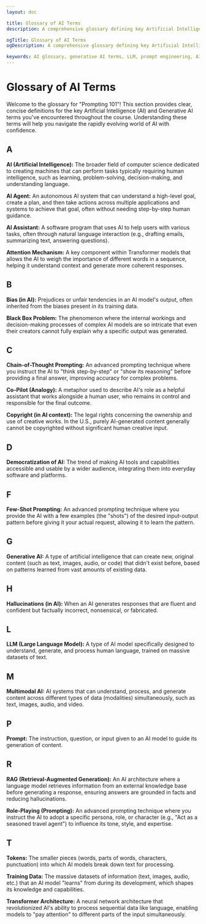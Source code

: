 ```yaml
---
layout: doc

title: Glossary of AI Terms
description: A comprehensive glossary defining key Artificial Intelligence (AI) and Generative AI terms used in the Prompting 101 course, from LLMs to prompting techniques.

ogTitle: Glossary of AI Terms
ogDescription: A comprehensive glossary defining key Artificial Intelligence (AI) and Generative AI terms used in the Prompting 101 course, from LLMs to prompting techniques.

keywords: AI glossary, generative AI terms, LLM, prompt engineering, AI definitions, AI terminology, RAG, few-shot prompting
---
```

# Glossary of AI Terms

Welcome to the glossary for "Prompting 101"! This section provides clear, concise definitions for the key Artificial Intelligence (AI) and Generative AI terms you've encountered throughout the course. Understanding these terms will help you navigate the rapidly evolving world of AI with confidence.

## A

**AI (Artificial Intelligence):** The broader field of computer science dedicated to creating machines that can perform tasks typically requiring human intelligence, such as learning, problem-solving, decision-making, and understanding language.

**AI Agent:** An autonomous AI system that can understand a high-level goal, create a plan, and then take actions across multiple applications and systems to achieve that goal, often without needing step-by-step human guidance.

**AI Assistant:** A software program that uses AI to help users with various tasks, often through natural language interaction (e.g., drafting emails, summarizing text, answering questions).

**Attention Mechanism:** A key component within Transformer models that allows the AI to weigh the importance of different words in a sequence, helping it understand context and generate more coherent responses.

## B

**Bias (in AI):** Prejudices or unfair tendencies in an AI model's output, often inherited from the biases present in its training data.

**Black Box Problem:** The phenomenon where the internal workings and decision-making processes of complex AI models are so intricate that even their creators cannot fully explain why a specific output was generated.

## C

**Chain-of-Thought Prompting:** An advanced prompting technique where you instruct the AI to "think step-by-step" or "show its reasoning" before providing a final answer, improving accuracy for complex problems.

**Co-Pilot (Analogy):** A metaphor used to describe AI's role as a helpful assistant that works alongside a human user, who remains in control and responsible for the final outcome.

**Copyright (in AI context):** The legal rights concerning the ownership and use of creative works. In the U.S., purely AI-generated content generally cannot be copyrighted without significant human creative input.

## D

**Democratization of AI:** The trend of making AI tools and capabilities accessible and usable by a wider audience, integrating them into everyday software and platforms.

## F

**Few-Shot Prompting:** An advanced prompting technique where you provide the AI with a few examples (the "shots") of the desired input-output pattern before giving it your actual request, allowing it to learn the pattern.

## G

**Generative AI:** A type of artificial intelligence that can create new, original content (such as text, images, audio, or code) that didn't exist before, based on patterns learned from vast amounts of existing data.

## H

**Hallucinations (in AI):** When an AI generates responses that are fluent and confident but factually incorrect, nonsensical, or fabricated.

## L

**LLM (Large Language Model):** A type of AI model specifically designed to understand, generate, and process human language, trained on massive datasets of text.

## M

**Multimodal AI:** AI systems that can understand, process, and generate content across different types of data (modalities) simultaneously, such as text, images, audio, and video.

## P

**Prompt:** The instruction, question, or input given to an AI model to guide its generation of content.

## R

**RAG (Retrieval-Augmented Generation):** An AI architecture where a language model retrieves information from an external knowledge base before generating a response, ensuring answers are grounded in facts and reducing hallucinations.

**Role-Playing (Prompting):** An advanced prompting technique where you instruct the AI to adopt a specific persona, role, or character (e.g., "Act as a seasoned travel agent") to influence its tone, style, and expertise.

## T

**Tokens:** The smaller pieces (words, parts of words, characters, punctuation) into which AI models break down text for processing.

**Training Data:** The massive datasets of information (text, images, audio, etc.) that an AI model "learns" from during its development, which shapes its knowledge and capabilities.

**Transformer Architecture:** A neural network architecture that revolutionized AI's ability to process sequential data like language, enabling models to "pay attention" to different parts of the input simultaneously.
